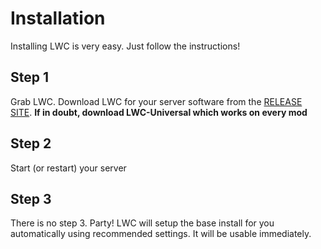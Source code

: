 # Installation

Installing LWC is very easy. Just follow the instructions!

## Step 1

Grab LWC. Download LWC for your server software from the [RELEASE SITE](test). **If in doubt, download LWC-Universal which works on every mod**

## Step 2

Start (or restart) your server

## Step 3

There is no step 3. Party! LWC will setup the base install for you automatically using recommended settings. It will be usable immediately.